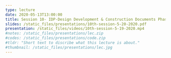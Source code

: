```yaml
---
type: lecture
date: 2020-05-13T13:00:00
title: Session 10- IDP-Design Development & Construction Documents Phases
slides: /static_files/presentations/10th-session-5-20-2020.pdf
presentation: /static_files/videos/10th-session-5-19-2020.mp4
#notes: /static_files/presentations/lec.zip
#codes: /static_files/presentations/code.zip
#tldr: "Short text to discribe what this lecture is about."
#thumbnail: /static_files/presentations/lec.jpg
---
```

